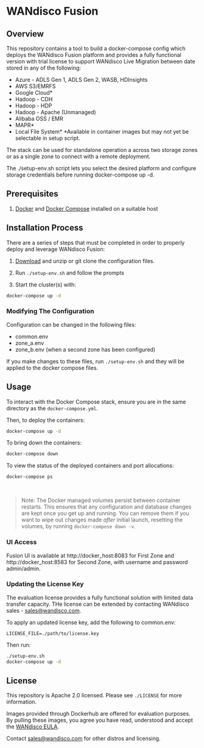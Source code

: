 # WANdisco Fusion 

## Overview
This repository contains a tool to build a docker-compose config which deploys the WANdisco Fusion platform and provides a fully functional version with trial license to support WANdisco Live Migration between date stored in any of the following: 

- Azure - ADLS Gen 1, ADLS Gen 2, WASB, HDInsights 
- AWS S3/EMRFS
- Google Cloud*
- Hadoop - CDH 
- Hadoop - HDP
- Hadoop - Apache (Unmanaged)
- Alibaba OSS / EMR
- MAPR*
- Local File System*
*Available in container images but may not yet be selectable in setup script. 

The stack can be used for standalone operation a across two storage zones or as a single zone to connect with a remote deployment.  




The ./setup-env.sh script lets you select the desired platform and configure storage credentials before running docker-compose up -d. 

## Prerequisites 
1. [Docker](https://docs.docker.com/install/overview/) and [Docker Compose](https://docs.docker.com/compose/install/) installed on a suitable host

## Installation Process
There are a series of steps that must be completed in order to properly deploy and leverage WANdisco Fusion:

1. [Download](https://github.com/WANdisco/fusion-docker-compose/archive/master.zip) and unzip or git clone the configuration files. 

1. Run `./setup-env.sh` and follow the prompts

1. Start the cluster(s) with:

```bash
docker-compose up -d
```

### Modifying The Configuration
Configuration can be changed in the following files:

- common.env
- zone_a.env
- zone_b.env (when a second zone has been configured)

If you make changes to these files, run `./setup-env.sh` and they will be applied to the docker compose files.

## Usage
To interact with the Docker Compose stack, ensure you are in the same directory as the `docker-compose.yml`. 

Then, to deploy the containers:
```bash
docker-compose up -d
```

To bring down the containers:
```bash
docker-compose down
```

To view the status of the deployed containers and port allocations:
```bash
docker-compose ps
```
</br>

> Note: The Docker managed volumes persist between container restarts. This ensures that any configuration and database changes are kept once you get up and running. You can remove them if you want to wipe out changes made _after_ initial launch, resetting the volumes, by running `docker-compose down -v`.

### UI Access 
Fusion UI is available at http://docker_host:8083 for First Zone and http://docker_host:8583 for Second Zone, with username and password admin/admin.


### Updating the License Key
The evaluation license provides a fully functional solution with limited data transfer capacity. THe license can be extended by contacting WANdisco sales - sales@wandisco.com.

To apply an updated license key, add the following to common.env:

```text
LICENSE_FILE=./path/to/license.key
```

Then run:

```bash
./setup-env.sh
docker-compose up -d
```

## License
This repository is Apache 2.0 licensed. Please see `./LICENSE` for more information.

Images provided through Dockerhub are offered for evaluation purposes. By pulling these images, you agree you have read, understood and accept the [WANdisco EULA](https://www.wandisco.com/eula).

Contact sales@wandisco.com for other distros and licensing. 
